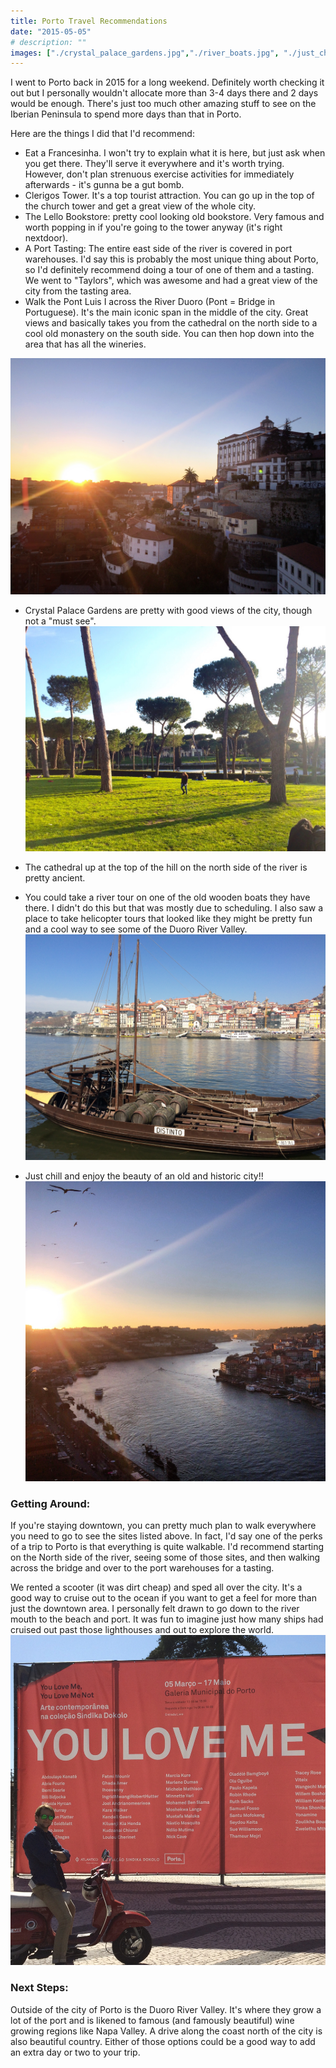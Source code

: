```yaml
---
title: Porto Travel Recommendations
date: "2015-05-05"
# description: ""
images: ["./crystal_palace_gardens.jpg","./river_boats.jpg", "./just_chillin.mov","./scooter_time.jpg","./view_from_pont.jpg"]
---
```


I went to Porto back in 2015 for a long weekend.  Definitely worth checking it out but I personally wouldn't allocate more than 3-4 days there and 2 days would be enough.  There's just too much other amazing stuff to see on the Iberian Peninsula to spend more days than that in Porto.

Here are the things I did that I'd recommend:
- Eat a Francesinha.  I won't try to explain what it is here, but just ask when you get there.  They'll serve it everywhere and it's worth trying.  However, don't plan strenuous exercise activities for immediately afterwards - it's gunna be a gut bomb.
- Clerigos Tower.  It's a top tourist attraction.  You can go up in the top of the church tower and get a great view of the whole city. 
- The Lello Bookstore: pretty cool looking old bookstore.  Very famous and worth popping in if you're going to the tower anyway (it's right nextdoor). 
- A Port Tasting: The entire east side of the river is covered in port warehouses.  I'd say this is probably the most unique thing about Porto, so I'd definitely recommend doing a tour of one of them and a tasting.  We went to "Taylors", which was awesome and had a great view of the city from the tasting area.
- Walk the Pont Luis I across the River Duoro (Pont = Bridge in Portuguese).  It's the main iconic span in the middle of the city. Great views and basically takes you from the cathedral on the north side to a cool old monastery on the south side.  You can then hop down into the area that has all the wineries.
<!-- ![View from Pont Luis I](./view_from_pont.jpeg) -->
<div style="text-align: center;">
  <img src="./view_from_pont.jpeg" style="width: 200;" alt="View from Pont Luis I"/>
</div>

- Crystal Palace Gardens are pretty with good views of the city, though not a "must see". 
![Crystal Palace Gardens](./crystal_palace_gardens.jpg)

- The cathedral up at the top of the hill on the north side of the river is pretty ancient.
- You could take a river tour on one of the old wooden boats they have there.  I didn't do this but that was mostly due to scheduling.  I also saw a place to take helicopter tours that looked like they might be pretty fun and a cool way to see some of the Duoro River Valley.
![Duoro River Boats](./river_boats.jpeg)

- Just chill and enjoy the beauty of an old and historic city!!
![Sunset views](./duoro_river_sunset.jpeg)


### Getting Around: 

If you're staying downtown, you can pretty much plan to walk everywhere you need to go to see the sites listed above. In fact, I'd say one of the perks of a trip to Porto is that everything is quite walkable.  I'd recommend starting on the North side of the river, seeing some of those sites, and then walking across the bridge and over to the port warehouses for a tasting.  

We rented a scooter (it was dirt cheap) and sped all over the city.  It's a good way to cruise out to the ocean if you want to get a feel for more than just the downtown area.  I personally felt drawn to go down to the river mouth to the beach and port.  It was fun to imagine just how many ships had cruised out past those lighthouses and out to explore the world.
![Scooter Time](./scooter_time.jpeg)

### Next Steps:

Outside of the city of Porto is the Duoro River Valley.   It's where they grow a lot of the port and is likened to famous (and famously beautiful) wine growing regions like Napa Valley.  A drive along the coast north of the city is also beautiful country.  Either of those options could be a good way to add an extra day or two to your trip.
